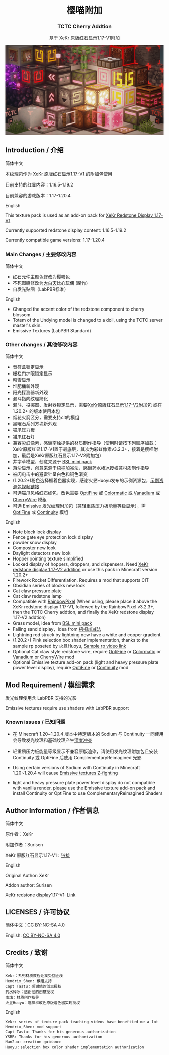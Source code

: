 <h1 align = "center">樱喵附加</h1>
<h3 align = "center">TCTC Cherry Addtion</h3>

<p align = "center">基于 XeKr 原版红石显示1.17-V1附加</p>

<div align="center"><img src="Featured_img.png" /></div>

## Introduction / 介绍

简体中文

本纹理包作为 [ XeKr 原版红石显示1.17-V1 ](https://legacy.curseforge.com/minecraft/texture-packs/xekr-redstone-display/files/3344524) 的附加包使用

目前支持的红显内容：1.16.5-1.19.2

目前兼容的游戏版本：1.17-1.20.4

English

This texture pack is used as an add-on pack for [XeKr Redstone Display 1.17-V1](https://legacy.curseforge.com/minecraft/texture-packs/xekr-redstone-display/files/3344524)

Currently supported redstone display content: 1.16.5-1.19.2

Currently compatible game versions: 1.17-1.20.4

### Main Changes / 主要修改内容

简体中文

- 红石元件主颜色修改为樱粉色
- 不死图腾修改为[大白天](https://space.bilibili.com/190067998/)比心玩偶 (腐竹)
- 自发光贴图（LabPBR标准）

English

- Changed the accent color of the redstone component to cherry blossom.
- Totem of the Undying model is changed to a doll, using the TCTC server master's skin.
- Emissive Textures (LabPBR Standard)

### Other changes / 其他修改内容

简体中文

- 音符盒锁定显示
- 栅栏门护眼锁定显示
- 粉雪显示
- 堆肥桶新外观
- 阳光探测器新外观
- 漏斗指向纹理简化
- 漏斗、投掷器、发射器锁定显示，需要[XeKr原版红石显示1.17-V2附加包](https://legacy.curseforge.com/minecraft/texture-packs/xekr-redstone-display/files/3504282) 或在 1.20.2+ 的版本使用本包
- 烟花火箭区分，需要支持cit的模组
- 黑曜石系列方块新外观
- 猫爪压力板
- 猫爪红石灯
- 兼容[彩虹像素](https://afdian.net/a/Nan2uu)，感谢南烛提供的材质制作指导（使用时请按下列顺序加载：XeKr原版红显1.17-V1置于最底层，其次为彩虹像素v3.2.3+，接着是樱喵附加，最后是XeKr原版红石显示1.17-V2附加包）
- 井字草模型，创意来源于 [BSL mini pack](https://bitslablab.com/bslminipacks/)
- 落沙显示，创意来源于[梧桐加减法](https://afdian.net/a/YSBBBB)，感谢药水棒冰授权兼材质制作指导
- 被闪电击中的避雷针呈白色和铜色渐变
- (1.20.2+)粉色选择框着色器实现，感谢火昱Huoyu发布的示例资源包，[示例资源包视频链接](https://www.bilibili.com/video/BV1kK42117Wq/)
- 可选猫爪风格红石线包，改色需要 [OptiFine](https://www.optifine.net/downloads) 或 [Colormatic](https://www.curseforge.com/minecraft/mc-mods/colormatic) 或 [Vanadium](https://modrinth.com/mod/vanadium) 或 [CherryWire](https://github.com/The-Cat-Town-Craft/Cherry-Wire) 模组
- 可选 Emissive 发光纹理附加包（兼轻重质压力板能量等级显示），需 [OptiFine](https://www.optifine.net/downloads) 或 [Continuity](https://modrinth.com/mod/continuity) 模组

English

- Note block lock display
- Fence gate eye protection lock display
- powder snow display
- Composter new look
- Daylight detectors new look
- Hopper pointing texture simplified
- Locked display of hoppers, droppers, and dispensers. Need [XeKr redstone display 1.17-V2 addition](https://legacy.curseforge.com/minecraft/texture-packs/xekr-redstone-display/files/3504282) or use this pack in Minecraft version 1.20.2+
- Firework Rocket Differentiation. Requires a mod that supports CIT
- Obsidian series of blocks new look
- Cat claw pressure plate
- Cat claw redstone lamp
- Compatible with [RainbowPixel](https://afdian.net/a/Nan2uu) (When using, please place it above the XeKr redstone display 1.17-V1, followed by the RainbowPixel v3.2.3+, then the TCTC Cherry addtion, and finally the XeKr redstone display 1.17-V2 addtion)
- Grass model, idea from [BSL mini pack](https://bitslablab.com/bslminipacks/)
- Falling sand display，idea from [梧桐加减法](https://afdian.net/a/YSBBBB)
- Lightning rod struck by lightning now have a white and copper gradient
- (1.20.2+) Pink selection box shader implementation, thanks to the sample rp poseted by 火昱Huoyu, [Sample rp video link](https://www.bilibili.com/video/BV1kK42117Wq/)
- Optional Cat claw style redstone wire, require [OptiFine](https://www.optifine.net/downloads) or [Colormatic](https://www.curseforge.com/minecraft/mc-mods/colormatic) or [Vanadium](https://modrinth.com/mod/vanadium) or [CherryWire](https://github.com/The-Cat-Town-Craft/Cherry-Wire) mod
- Optional Emissive texture add-on pack (light and heavy pressure plate power level display), require [OptiFine](https://www.optifine.net/downloads) or [Continuity](https://modrinth.com/mod/continuity) mod

## Mod Requirement / 模组需求

发光纹理使用含 LabPBR 支持的光影

Emissive textures require use shaders with LabPBR support

### Known issues / 已知问题

- 在 Minecraft 1.20~1.20.4 版本中特定版本的 Sodium 与 Continuity 一同使用会导致发光纹理和基础纹理产生[深度冲突](https://github.com/PepperCode1/Continuity/issues/292)
- 轻重质压力板能量等级显示不兼容原版渲染，请使用发光纹理附加包且安装 Continuity 或 OptiFine 后使用 ComplementaryReimagined 光影

- Using certain versions of Sodium with Continuity in Minecraft 1.20~1.20.4 will cause [Emissive textures Z-fighting](https://github.com/PepperCode1/Continuity/issues/292)
- light and heavy pressure plate power level display do not compatible with vanilla render, please use the Emissive texture add-on pack and install Continuity or OptiFine to use ComplementaryReimagined Shaders

## Author Information / 作者信息

简体中文

原作者：XeKr

附加作者：Surisen

XeKr 原版红石显示1.17-V1：[链接](https://legacy.curseforge.com/minecraft/texture-packs/xekr-redstone-display/files/3344524)

English

Original Author: XeKr

Addon author: Surisen

XeKr redstone display1.17-V1: [Link](https://legacy.curseforge.com/minecraft/texture-packs/xekr-redstone-display/files/3344524)

## LICENSES / 许可协议

简体中文：[CC BY-NC-SA 4.0](https://creativecommons.org/licenses/by-nc-sa/4.0/deed.zh)

English: [CC BY-NC-SA 4.0](https://creativecommons.org/licenses/by-nc-sa/4.0/deed.en)

## Credits / 致谢

简体中文

    Xekr：系列材质教程让我受益匪浅
    Hendrix_Shen: 模组支持
    Capt Tastu：感谢他的创意授权
    药水棒冰：感谢他的创意授权
    南烛：材质创作指导
    火昱Huoyu：选择框改色原版着色器实现授权

English

    Xekr: series of texture pack teaching videos have benefited me a lot
    Hendrix_Shen: mod support
    Capt Tastu: Thanks for his generous authorization
    YSBB: Thanks for his generous authorization
    Nan2uu: creation guidance
    Huoyu：selection box color shader implementation authorization
